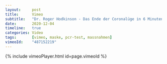 ```yaml
---
layout:     post
title:      Vimeo
subtitle:   "Dr. Roger Hodkinson - Das Ende der Coronalüge in 6 Minuten"
date:       2020-12-04
timeline:   true
categories: Video
tags:       [vimeo, maske, pcr-test, massnahmen]
vimeoId:    "487152219"
---
```

{% include vimeoPlayer.html id=page.vimeoId %}

